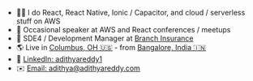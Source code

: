 - 👨‍💻 I do React, React Native, Ionic / Capacitor, and cloud / serverless stuff on AWS
- 🎤 Occasional speaker at AWS and React conferences / meetups
- 🔭 SDE4 / Development Manager at [Branch Insurance](https://ourbranch.com)
- 🌎 Live in [Columbus, OH 🇺🇸](https://goo.gl/maps/1kCe7iR6vdQ4Ey4T6) - from [Bangalore, India 🇮🇳](https://goo.gl/maps/AXY5FAcUkPLzyr7i7)
- 💼 [LinkedIn: adithyareddy1](https://www.linkedin.com/in/adithyareddy1/)
- ✉️ [Email: adithya@adithyareddy.com](mailto:adithya@adithyareddy.com)
